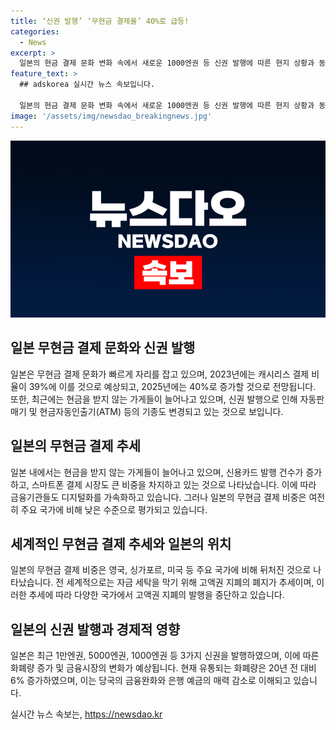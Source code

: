 ```yaml
---
title: ‘신권 발행’ ‘무현금 결제율’ 40%로 급등!
categories:
  - News
excerpt: >
  일본의 현금 결제 문화 변화 속에서 새로운 1000엔권 등 신권 발행에 따른 현지 상황과 동향을 뉴스1이 보도했다. 2023년 39%에서 2025년 40%로 캐시리스 결제 비율이 증가하는 가운데, 일본은행의 신권 발행으로 자동판매기 및 ATM 등의 시스템 개선으로 GDP가 상승할 것으로 전망된다. 그러나 한편으로는 무현금 결제로의 전환이 나타나고 있으며, 이에 따라 은행 점포 수는 줄어들고 스마트폰 결제 시장은 확대되고 있다. 현재 일본의 무현금 결제 비중은 주요 국가에 비해 뒤처지고 있으며, 글로벌 사회의 추세에 따라 고액권 지폐 폐지 논의도 진행 중이다.
feature_text: >
  ## adskorea 실시간 뉴스 속보입니다.

  일본의 현금 결제 문화 변화 속에서 새로운 1000엔권 등 신권 발행에 따른 현지 상황과 동향을 뉴스1이 보도했다. 2023년 39%에서 2025년 40%로 캐시리스 결제 비율이 증가하는 가운데, 일본은행의 신권 발행으로 자동판매기 및 ATM 등의 시스템 개선으로 GDP가 상승할 것으로 전망된다. 그러나 한편으로는 무현금 결제로의 전환이 나타나고 있으며, 이에 따라 은행 점포 수는 줄어들고 스마트폰 결제 시장은 확대되고 있다. 현재 일본의 무현금 결제 비중은 주요 국가에 비해 뒤처지고 있으며, 글로벌 사회의 추세에 따라 고액권 지폐 폐지 논의도 진행 중이다.
image: '/assets/img/newsdao_breakingnews.jpg'
---
```


<p><img src="/assets/img/newsdao_breakingnews.jpg" alt="adskorea 속보" /></p>

<h2 data-ke-size="size26">일본 무현금 결제 문화와 신권 발행</h2>

<p data-ke-size="size16">일본은 무현금 결제 문화가 빠르게 자리를 잡고 있으며, 2023년에는 캐시리스 결제 비율이 39%에 이를 것으로 예상되고, 2025년에는 40%로 증가할 것으로 전망됩니다. 또한, 최근에는 현금을 받지 않는 가게들이 늘어나고 있으며, 신권 발행으로 인해 자동판매기 및 현금자동인출기(ATM) 등의 기종도 변경되고 있는 것으로 보입니다.</p>

<h2 data-ke-size="size26">일본의 무현금 결제 추세</h2>

<p data-ke-size="size16">일본 내에서는 현금을 받지 않는 가게들이 늘어나고 있으며, 신용카드 발행 건수가 증가하고, 스마트폰 결제 시장도 큰 비중을 차지하고 있는 것으로 나타났습니다. 이에 따라 금융기관들도 디지털화를 가속화하고 있습니다. 그러나 일본의 무현금 결제 비중은 여전히 주요 국가에 비해 낮은 수준으로 평가되고 있습니다.</p>

<h2 data-ke-size="size26">세계적인 무현금 결제 추세와 일본의 위치</h2>

<p data-ke-size="size16">일본의 무현금 결제 비중은 영국, 싱가포르, 미국 등 주요 국가에 비해 뒤처진 것으로 나타났습니다. 전 세계적으로는 자금 세탁을 막기 위해 고액권 지폐의 폐지가 추세이며, 이러한 추세에 따라 다양한 국가에서 고액권 지폐의 발행을 중단하고 있습니다.</p>

<h2 data-ke-size="size26">일본의 신권 발행과 경제적 영향</h2>

<p data-ke-size="size16">일본은 최근 1만엔권, 5000엔권, 1000엔권 등 3가지 신권을 발행하였으며, 이에 따른 화폐량 증가 및 금융시장의 변화가 예상됩니다. 현재 유통되는 화폐량은 20년 전 대비 6% 증가하였으며, 이는 당국의 금융완화와 은행 예금의 매력 감소로 이해되고 있습니다.</p>
실시간 뉴스 속보는, <a href="https://newsdao.kr" rel="dofollow">https://newsdao.kr</a>


